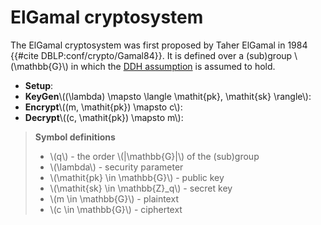 # ElGamal cryptosystem
The ElGamal cryptosystem was first proposed by Taher ElGamal in 1984 {{#cite DBLP:conf/crypto/Gamal84}}. It is defined over a (sub)group \\(\mathbb{G}\\) in which the [DDH assumption](./ddh.md) is assumed to hold.

- **Setup**: 
- **KeyGen**\\((\lambda) \mapsto \langle \mathit{pk}, \mathit{sk} \rangle\\): 
- **Encrypt**\\((m, \mathit{pk}) \mapsto c\\): 
- **Decrypt**\\((c, \mathit{pk}) \mapsto m\\): 

> **Symbol definitions**
> - \\(q\\) - the order \\(|\mathbb{G}|\\) of the (sub)group
> - \\(\lambda\\) - security parameter
> - \\(\mathit{pk} \in \mathbb{G}\\) - public key
> - \\(\mathit{sk} \in \mathbb{Z}_q\\) - secret key
> - \\(m \in \mathbb{G}\\) - plaintext
> - \\(c \in \mathbb{G}\\) - ciphertext

